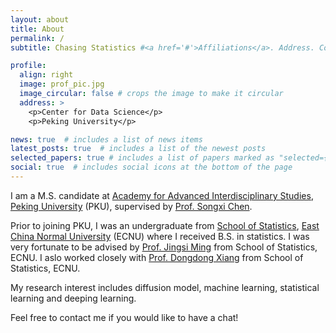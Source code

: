 ```yaml
---
layout: about
title: About
permalink: /
subtitle: Chasing Statistics #<a href='#'>Affiliations</a>. Address. Contacts. Moto. Etc.

profile:
  align: right
  image: prof_pic.jpg
  image_circular: false # crops the image to make it circular
  address: >
    <p>Center for Data Science</p>
    <p>Peking University</p>

news: true  # includes a list of news items
latest_posts: true  # includes a list of the newest posts
selected_papers: true # includes a list of papers marked as "selected={true}"
social: true  # includes social icons at the bottom of the page
---
```


I am a M.S. candidate at [Academy for Advanced Interdisciplinary Studies](http://www.aais.pku.edu.cn/), [Peking University](https://www.pku.edu.cn/) (PKU), supervised by [Prof. Songxi Chen](https://www.songxichen.com/). 

Prior to joining PKU, I was an undergraduate from [School of Statistics](http://stat.ecnu.edu.cn/), [East China Normal University](https://www.ecnu.edu.cn/) (ECNU) where I received B.S. in statistics. I was very fortunate to be advised by [Prof. Jingsi Ming](https://faculty.ecnu.edu.cn/_s35/mjs/main.psp) from School of Statistics, ECNU. I aslo worked closely with [Prof. Dongdong Xiang](https://faculty.ecnu.edu.cn/_s35/xdd/main.psp) from School of Statistics, ECNU.

My research interest includes diffusion model, machine learning, statistical learning and deeping learning.
 
Feel free to contact me if you would like to have a chat!
